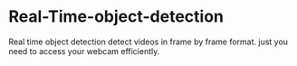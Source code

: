 # Real-Time-object-detection
Real time object detection detect videos in frame by frame format. just you need to access your webcam efficiently.
